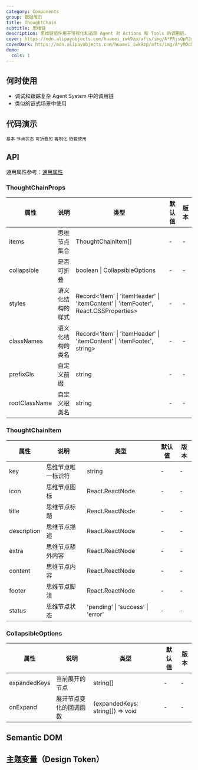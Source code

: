 ```yaml
---
category: Components
group: 数据展示
title: ThoughtChain
subtitle: 思维链
description: 思维链组件用于可视化和追踪 Agent 对 Actions 和 Tools 的调用链。
cover: https://mdn.alipayobjects.com/huamei_iwk9zp/afts/img/A*PRjsQpR3rCwAAAAAAAAAAAAADgCCAQ/original
coverDark: https://mdn.alipayobjects.com/huamei_iwk9zp/afts/img/A*yMOdSIMsA8UAAAAAAAAAAAAADgCCAQ/original
demo:
  cols: 1
---
```


## 何时使用

- 调试和跟踪复杂 Agent System 中的调用链
- 类似的链式场景中使用

## 代码演示

<!-- prettier-ignore -->
<code src="./demo/basic.tsx" background="grey">基本</code>
<code src="./demo/status.tsx" background="grey">节点状态</code>
<code src="./demo/collapsible.tsx" background="grey">可折叠的</code>
<code src="./demo/customization.tsx" background="grey">客制化</code>
<code src="./demo/nested.tsx" background="grey">嵌套使用</code>

## API

通用属性参考：[通用属性](/docs/react/common-props)

### ThoughtChainProps

| 属性          | 说明             | 类型                                | 默认值 | 版本 |
| ------------- | ---------------- | ----------------------------------- | ------ | ---- |
| items         | 思维节点集合     | ThoughtChainItem[]                  | -      | -    |
| collapsible   | 是否可折叠       | boolean \| CollapsibleOptions       | -      | -    |
| styles        | 语义化结构的样式 | Record<'item' \| 'itemHeader' \| 'itemContent' \| 'itemFooter', React.CSSProperties> | -      | -    |
| classNames    | 语义化结构的类名 | Record<'item' \| 'itemHeader' \| 'itemContent' \| 'itemFooter', string>              | -      | -    |
| prefixCls     | 自定义前缀       | string                              | -      | -    |
| rootClassName | 自定义根类名     | string                              | -      | -    |

### ThoughtChainItem

| 属性 | 说明 | 类型 | 默认值 | 版本 |
| --- | --- | --- | --- | --- |
| key | 思维节点唯一标识符 | string | - | - |
| icon | 思维节点图标 | React.ReactNode | - | - |
| title | 思维节点标题 | React.ReactNode | - | - |
| description | 思维节点描述 | React.ReactNode | - | - |
| extra | 思维节点额外内容 | React.ReactNode | - | - |
| content | 思维节点内容 | React.ReactNode | - | - |
| footer | 思维节点脚注 | React.ReactNode | - | - |
| status | 思维节点状态 | 'pending' \| 'success' \| 'error' | - | - |

### CollapsibleOptions

| 属性         | 说明                   | 类型                             | 默认值 | 版本 |
| ------------ | ---------------------- | -------------------------------- | ------ | ---- |
| expandedKeys | 当前展开的节点         | string[]                         | -      | -    |
| onExpand     | 展开节点变化的回调函数 | (expandedKeys: string[]) => void | -      | -    |

## Semantic DOM

<code src="./demo/_semantic.tsx" simplify="true"></code>

## 主题变量（Design Token）

<ComponentTokenTable component="ThoughtChain"></ComponentTokenTable>
